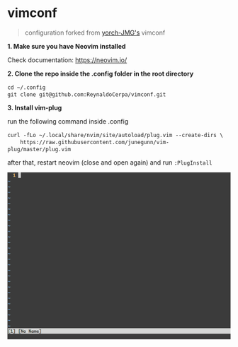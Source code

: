 # **vimconf**
> configuration forked from [yorch-JMG's](https://github.com/yorch-JMG/.nvim) vimconf

**1. Make sure you have Neovim installed**

Check documentation: https://neovim.io/

**2. Clone the repo inside the .config folder in the root directory**
```
cd ~/.config
git clone git@github.com:ReynaldoCerpa/vimconf.git
```


**3. Install vim-plug**

run the following command inside .config
``` 
curl -fLo ~/.local/share/nvim/site/autoload/plug.vim --create-dirs \
    https://raw.githubusercontent.com/junegunn/vim-plug/master/plug.vim
```

after that, restart neovim (close and open again) and run `:PlugInstall`

![PlugInstall](https://raw.githubusercontent.com/junegunn/i/master/vim-plug/installer.gif)

